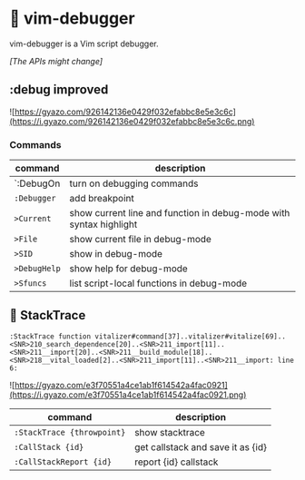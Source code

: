 :bug: vim-debugger
==================

vim-debugger is a Vim script debugger.

*[The APIs might change]*

:debug improved
---------------
![https://gyazo.com/926142136e0429f032efabbc8e5e3c6c](https://i.gyazo.com/926142136e0429f032efabbc8e5e3c6c.png)

### Commands

| command | description |
| ------- | ----------- |
| `:DebugOn | turn on debugging commands |
| `:Debugger` | add breakpoint |
| `>Current` | show current line and function in debug-mode with syntax highlight |
| `>File` | show current file in debug-mode |
| `>SID` | show <SID> in debug-mode |
| `>DebugHelp` | show help for debug-mode |
| `>Sfuncs` | list script-local functions in debug-mode |

:feet: StackTrace
-----------------

```vim
:StackTrace function vitalizer#command[37]..vitalizer#vitalize[69]..<SNR>210_search_dependence[20]..<SNR>211_import[11]..<SNR>211__import[20]..<SNR>211__build_module[18]..<SNR>218__vital_loaded[2]..<SNR>211_import[11]..<SNR>211__import: line    6:
```

![https://gyazo.com/e3f70551a4ce1ab1f614542a4fac0921](https://i.gyazo.com/e3f70551a4ce1ab1f614542a4fac0921.png)

| command | description |
| ------- | ----------- |
| `:StackTrace {throwpoint}` | show stacktrace |
| `:CallStack {id}` | get callstack and save it as {id} |
| `:CallStackReport {id}` | report {id} callstack |
